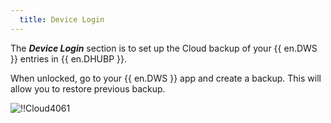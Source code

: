 ```yaml
---
  title: Device Login
---
```

The ***Device Login*** section is to set up the Cloud backup of your {{ en.DWS }} entries in {{ en.DHUBP }}.  

When unlocked, go to your {{ en.DWS }} app and create a backup. This will allow you to restore previous backup.  

![!!Cloud4061](https://webdevolutions.azureedge.net/docs/en/cloud/Cloud4061.png) 

